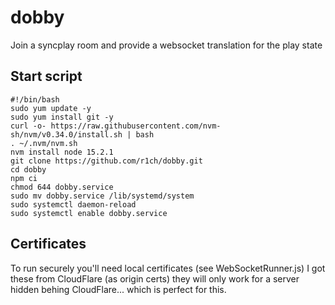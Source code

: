 # dobby
Join a syncplay room and provide a websocket translation for the play state

## Start script
```
#!/bin/bash
sudo yum update -y
sudo yum install git -y
curl -o- https://raw.githubusercontent.com/nvm-sh/nvm/v0.34.0/install.sh | bash
. ~/.nvm/nvm.sh
nvm install node 15.2.1
git clone https://github.com/r1ch/dobby.git
cd dobby
npm ci
chmod 644 dobby.service
sudo mv dobby.service /lib/systemd/system
sudo systemctl daemon-reload
sudo systemctl enable dobby.service
```

## Certificates
To run securely you'll need local certificates (see WebSocketRunner.js)
I got these from CloudFlare (as origin certs) they will only work for a server hidden behing CloudFlare... which is perfect for this.
